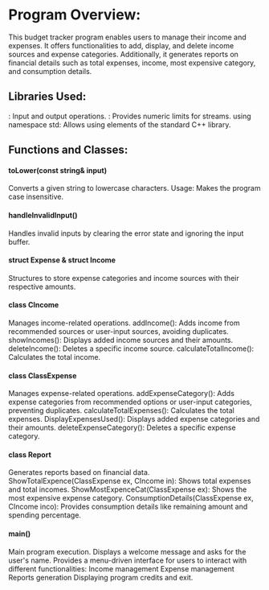 # Program Overview:
This budget tracker program enables users to manage their income and expenses. 
It offers functionalities to add, display, and delete income sources and expense categories. 
Additionally, it generates reports on financial details such as total expenses, income, most expensive category, and consumption details.

## Libraries Used:
<iostream>: Input and output operations.
<limits>: Provides numeric limits for streams.
using namespace std: Allows using elements of the standard C++ library.
## Functions and Classes:
#### toLower(const string& input)
Converts a given string to lowercase characters.
Usage: Makes the program case insensitive.

#### handleInvalidInput()
Handles invalid inputs by clearing the error state and ignoring the input buffer.

#### struct Expense & struct Income
Structures to store expense categories and income sources with their respective amounts.

#### class CIncome
Manages income-related operations.
addIncome(): Adds income from recommended sources or user-input sources, avoiding duplicates.
showIncomes(): Displays added income sources and their amounts.
deleteIncome(): Deletes a specific income source.
calculateTotalIncome(): Calculates the total income.

#### class ClassExpense
Manages expense-related operations.
addExpenseCategory(): Adds expense categories from recommended options or user-input categories, preventing duplicates.
calculateTotalExpenses(): Calculates the total expenses.
DisplayExpensesUsed(): Displays added expense categories and their amounts.
deleteExpenseCategory(): Deletes a specific expense category.

#### class Report
Generates reports based on financial data.
ShowTotalExpence(ClassExpense ex, CIncome in): Shows total expenses and total incomes.
ShowMostExpenceCat(ClassExpense ex): Shows the most expensive expense category.
ConsumptionDetails(ClassExpense ex, CIncome inco): Provides consumption details like remaining amount and spending percentage.

#### main()
Main program execution.
Displays a welcome message and asks for the user's name.
Provides a menu-driven interface for users to interact with different functionalities:
Income management
Expense management
Reports generation
Displaying program credits and exit.
